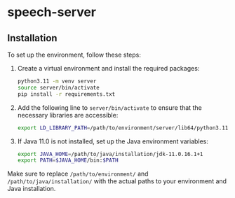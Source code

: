 # speech-server
## Installation

To set up the environment, follow these steps:

1. Create a virtual environment and install the required packages:

    ```bash
    python3.11 -m venv server
    source server/bin/activate
    pip install -r requirements.txt
    ```

2. Add the following line to `server/bin/activate` to ensure that the necessary libraries are accessible:

    ```bash
    export LD_LIBRARY_PATH=/path/to/environment/server/lib64/python3.11/site-packages/nvidia/cublas/lib:/path/to/environment/server/lib64/python3.11/site-packages/nvidia/cudnn/lib
    ```

3. If Java 11.0 is not installed, set up the Java environment variables:

    ```bash
    export JAVA_HOME=/path/to/java/installation/jdk-11.0.16.1+1
    export PATH=$JAVA_HOME/bin:$PATH
    ```

Make sure to replace `/path/to/environment/` and `/path/to/java/installation/` with the actual paths to your environment and Java installation.
